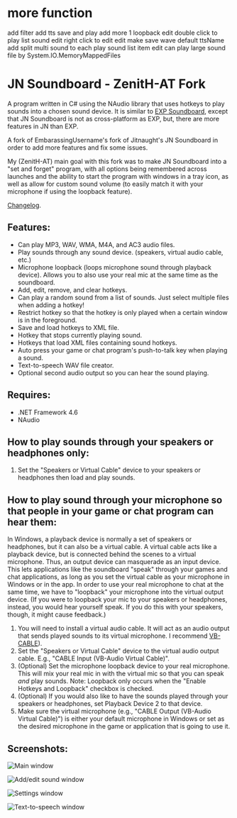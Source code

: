 # more function
add filter
add tts save and play
add more 1 loopback
edit double click to play list sound
edit right click to edit
edit make save wave default ttsName
add split multi sound to each play sound list item
edit can play large sound file by System.IO.MemoryMappedFiles

# JN Soundboard - ZenitH-AT Fork
A program written in C# using the NAudio library that uses hotkeys to play sounds into a chosen sound device. It is similar to [EXP Soundboard](https://sourceforge.net/projects/expsoundboard/), except that JN Soundboard is not as cross-platform as EXP, but, there are more features in JN than EXP.

A fork of EmbarassingUsername's fork of Jitnaught's JN Soundboard in order to add more features and fix some issues.

My (ZenitH-AT) main goal with this fork was to make JN Soundboard into a "set and forget" program, with all options being remembered across launches and the ability to start the program with windows in a tray icon, as well as allow for custom sound volume (to easily match it with your microphone if using the loopback feature).

[Changelog](https://github.com/ZenitH-AT/JNSoundboard/blob/master/CHANGELOG.md).

## Features:
* Can play MP3, WAV, WMA, M4A, and AC3 audio files.
* Play sounds through any sound device. (speakers, virtual audio cable, etc.)
* Microphone loopback (loops microphone sound through playback device). Allows you to also use your real mic at the same time as the soundboard.
* Add, edit, remove, and clear hotkeys.
* Can play a random sound from a list of sounds. Just select multiple files when adding a hotkey!
* Restrict hotkey so that the hotkey is only played when a certain window is in the foreground.
* Save and load hotkeys to XML file.
* Hotkey that stops currently playing sound.
* Hotkeys that load XML files containing sound hotkeys.
* Auto press your game or chat program's push-to-talk key when playing a sound.
* Text-to-speech WAV file creator.
* Optional second audio output so you can hear the sound playing.

## Requires:
* .NET Framework 4.6
* NAudio

## How to play sounds through your speakers or headphones only:
1. Set the "Speakers or Virtual Cable" device to your speakers or headphones then load and play sounds.

## How to play sound through your microphone so that people in your game or chat program can hear them:
In Windows, a playback device is normally a set of speakers or headphones, but it can also be a virtual cable. A virtual cable acts like a playback device, but is connected behind the scenes to a virtual microphone. Thus, an output device can masquerade as an input device. This lets applications like the soundboard "speak" through your games and chat applications, as long as you set the virtual cable as your microphone in Windows or in the app. In order to use your real microphone to chat at the same time, we have to "loopback" your microphone into the virtual output device. (If you were to loopback your mic to your speakers or headphones, instead, you would hear yourself speak. If you do this with your speakers, though, it might cause feedback.)

1. You will need to install a virtual audio cable. It will act as an audio output that sends played sounds to its virtual microphone. I recommend [VB-CABLE](https://www.vb-audio.com/Cable/index.htm)).
2. Set the "Speakers or Virtual Cable" device to the virtual audio output cable. E.g., "CABLE Input (VB-Audio Virtual Cable)".
3. (Optional) Set the microphone loopback device to your real microphone. This will mix your real mic in with the virtual mic so that you can speak *and* play sounds. Note: Loopback only occurs when the "Enable Hotkeys and Loopback" checkbox is checked.
4. (Optional) If you would also like to have the sounds played through your speakers or headphones, set Playback Device 2 to that device.
5. Make sure the virtual microphone (e.g., "CABLE Output (VB-Audio Virtual Cable)") is either your default microphone in Windows or set as the desired microphone in the game or application that is going to use it.

## Screenshots: 

![Main window](https://ibb.co/sHksxX2)

![Add/edit sound window](https://ibb.co/3YqPCDD)

![Settings window](https://ibb.co/dbHRkrh)

![Text-to-speech window](https://ibb.co/qr77TFP)
